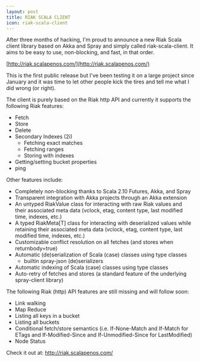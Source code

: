 ```yaml
---
layout: post
title: RIAK SCALA CLIENT
icon: riak-scala-client
---
```

After three months of hacking, I'm proud to announce a new Riak Scala client library based
on Akka and Spray and simply called riak-scala-client. It aims to be easy to use,
non-blocking, and fast, in that order.

[http://riak.scalapenos.com/](http://riak.scalapenos.com/)

This is the first public release but I've been testing it on a large project since January
and it was time to let other people kick the tires and tell me what I did wrong (or right).

The client is purely based on the Riak http API and currently it supports the following Riak
features:

- Fetch
- Store
- Delete
- Secondary Indexes (2i)
    - Fetching exact matches
    - Fetching ranges
    - Storing with indexes
- Getting/setting bucket properties
- ping

Other features include:

- Completely non-blocking thanks to Scala 2.10 Futures, Akka, and Spray
- Transparent integration with Akka projects through an Akka extension
- An untyped RiakValue class for interacting with raw Riak values and their associated
  meta data (vclock, etag, content type, last modified time, indexes, etc.)
- A typed RiakMeta\[T\] class for interacting with deserialized values while retaining
  their associated meta data (vclock, etag, content type, last modified time, indexes, etc.)
- Customizable conflict resolution on all fetches (and stores when returnbody=true)
- Automatic (de)serialization of Scala (case) classes using type classes
    - builtin spray-json (de)serializers
- Automatic indexing of Scala (case) classes using type classes
- Auto-retry of fetches and stores (a standard feature of the underlying spray-client library)

The following Riak (http) API features are still missing and will follow soon:

- Link walking
- Map Reduce
- Listing all keys in a bucket
- Listing all buckets
- Conditional fetch/store semantics (i.e. If-None-Match and If-Match for ETags and
  If-Modified-Since and If-Unmodified-Since for LastModified)
- Node Status

Check it out at: http://riak.scalapenos.com/
